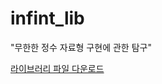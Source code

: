 # infint_lib

"무한한 정수 자료형 구현에 관한 탐구"

<a href="https://drive.google.com/file/d/1nKHnu-TRqYbU9daPQwqg12gx0U7iALZC/view"> 라이브러리 파일 다운로드</a>
